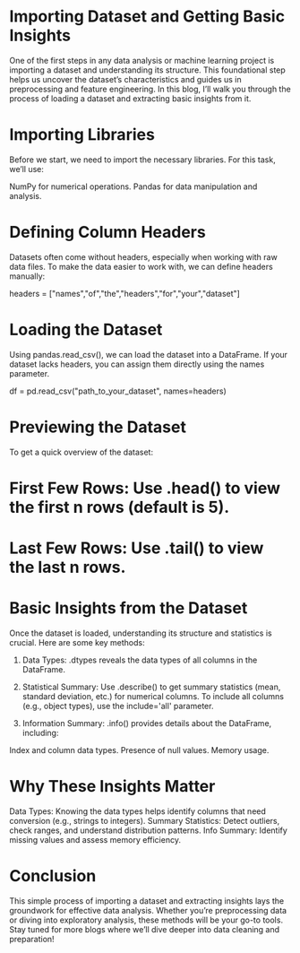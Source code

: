 # Importing Dataset and Getting Basic Insights
One of the first steps in any data analysis or machine learning project is importing a dataset and understanding its structure. This foundational step helps us uncover the dataset’s characteristics and guides us in preprocessing and feature engineering. In this blog, I’ll walk you through the process of loading a dataset and extracting basic insights from it.

# Importing Libraries
Before we start, we need to import the necessary libraries. For this task, we’ll use:

NumPy for numerical operations.
Pandas for data manipulation and analysis.

# Defining Column Headers
Datasets often come without headers, especially when working with raw data files. To make the data easier to work with, we can define headers manually:

headers = ["names","of","the","headers","for","your","dataset"]

# Loading the Dataset
Using pandas.read_csv(), we can load the dataset into a DataFrame. If your dataset lacks headers, you can assign them directly using the names parameter.

df = pd.read_csv("path_to_your_dataset", names=headers)

# Previewing the Dataset
To get a quick overview of the dataset:

# First Few Rows: Use .head() to view the first n rows (default is 5).
# Last Few Rows: Use .tail() to view the last n rows.

# Basic Insights from the Dataset
Once the dataset is loaded, understanding its structure and statistics is crucial. Here are some key methods:

1. Data Types: .dtypes reveals the data types of all columns in the DataFrame.
2. Statistical Summary:
Use .describe() to get summary statistics (mean, standard deviation, etc.) for numerical columns.
To include all columns (e.g., object types), use the include='all' parameter.

3. Information Summary: .info() provides details about the DataFrame, including:

  Index and column data types.
  Presence of null values.
  Memory usage.

# Why These Insights Matter
Data Types: Knowing the data types helps identify columns that need conversion (e.g., strings to integers).
Summary Statistics: Detect outliers, check ranges, and understand distribution patterns.
Info Summary: Identify missing values and assess memory efficiency.
# Conclusion
This simple process of importing a dataset and extracting insights lays the groundwork for effective data analysis. Whether you’re preprocessing data or diving into exploratory analysis, these methods will be your go-to tools. Stay tuned for more blogs where we’ll dive deeper into data cleaning and preparation!
